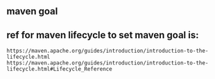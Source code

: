 ## maven goal
## ref for maven lifecycle to set maven goal is:
```
https://maven.apache.org/guides/introduction/introduction-to-the-lifecycle.html
https://maven.apache.org/guides/introduction/introduction-to-the-lifecycle.html#Lifecycle_Reference
```